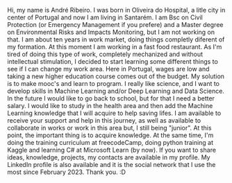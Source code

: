 Hi, my name is André Ribeiro. I was born in Oliveira do Hospital, a litle city in center of Portugal and now I am living in Santarém.
I am Bsc on Civil Protection (or Emergency Management if you prefere) and a Master degree on Environmental Risks and Impacts Monitoring, but I am not working on that. 
I am about ten years in work market, doing things completly diferent of my formation. At this moment I am working in a fast food restaurant.
As I'm tired of doing this type of work, completely mechanized and without intellectual stimulation, I decided to start learning some different things to see if I can change my work area.
Here in Portugal, wages are low and taking a new higher education course comes out of the budget. My solution is to make mooc's and learn to program.
I really like science, and I want to develop skills in Machine Learning and/or Deep Learning and Data Science.
In the future I would like to go back to school, but for that I need a better salary.
I would like to study in the health area and then add the Machine Learning knowledge that I will acquire to help saving lifes.
I am available to receive your support and help in this journey, as well as available to collaborate in works or work in this area but, I still being "junior".
At this point, the important thing is to acquire knowledge.
At the same time, I'm doing the training curriculum at freecodeCamp, doing python training at Kaggle and learning C# at Microsoft Learn (by now). 
If you want to share ideas, knowledge, projects, my contacts are available in my profile.
My LinkedIn profile is also available and it is the social network that I use the most since February 2023.
Thank you. :D
